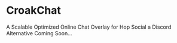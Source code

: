 # CroakChat
A Scalable Optimized Online Chat Overlay for Hop Social a Discord Alternative Coming Soon...
